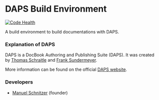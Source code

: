 # DAPS Build Environment
[![Code Health](https://landscape.io/github/mschnitzer/daps-buildenv/master/landscape.svg?style=flat)](https://landscape.io/github/mschnitzer/daps-buildenv/master)

A build environment to build documentations with DAPS.

### Explanation of DAPS
DAPS is a DocBook Authoring and Publishing Suite (DAPS). It was created by [Thomas Schraitle](https://github.com/tomschr) and [Frank Sundermeyer](https://github.com/fsundermeyer).

More information can be found on the official [DAPS website](http://opensuse.github.io/daps/).

### Developers
* [Manuel Schnitzer](https://github.com/mschnitzer) (founder)
